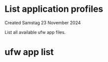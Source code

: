 # List application profiles
Created Samstag 23 November 2024

List all available ufw app files.
# ufw app list

